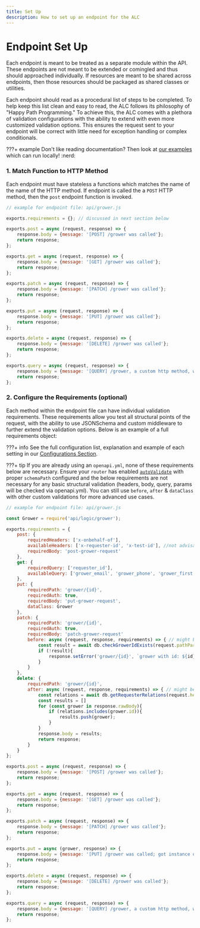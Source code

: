 ```yaml
---
title: Set Up
description: How to set up an endpoint for the ALC
---
```


# Endpoint Set Up

Each endpoint is meant to be treated as a separate module within the API. These endpoints are not meant to be extended or comingled and thus should approached individually. If resources are meant to be shared across endpoints, then those resources should be packaged as shared classes or utilities.

Each endpoint should read as a procedural list of steps to be completed. To help keep this list clean and easy to read, the ALC follows its philosophy of "Happy Path Programming." To achieve this, the ALC comes with a plethora of validation configurations with the ability to extend with even more customized validation options. This ensures the request sent to your endpoint will be correct with little need for exception handling or complex conditionals.

???+ example
    Don't like reading documentation? Then look at [our examples](https://github.com/syngenta-digital/docs-markdown-alc/tree/main/examples/node/apigateway) which can run locally! :nerd:

### 1. Match Function to HTTP Method

Each endpoint must have stateless a functions which matches the name of the name of the HTTP method. If endpoint is called the a `POST` HTTP method, then the `post` endpoint function is invoked.

```js
// example for endpoint file: api/grower.js

exports.requirements = {}; // discussed in next section below

exports.post = async (request, response) => {
    response.body = {message: '[POST] /grower was called'};
    return response;
};

exports.get = async (request, response) => {
    response.body = {message: '[GET] /grower was called'};
    return response;
};

exports.patch = async (request, response) => {
    response.body = {message: '[PATCH] /grower was called'};
    return response;
};

exports.put = async (request, response) => {
    response.body = {message: '[PUT] /grower was called'};
    return response;
};

exports.delete = async (request, response) => {
    response.body = {message: '[DELETE] /grower was called'};
    return response;
};

exports.query = async (request, response) => {
    response.body = {message: '[QUERY] /grower, a custom http method, was called'};
    return response;
};
```

### 2. Configure the Requirements (optional)

Each method within the endpoint file can have individual validation requirements. These requirements allow you test all structural points of the request, with the ability to use JSONSchema and custom middleware to further extend the validation options. Below is an example of a full requirements object:

???+ info
    See the full configuration list, explanation and example of each setting in our [Configurations Section]({{web.url}}/node/apigateway/endpoint/configurations/).

???+ tip
    If you are already using an `openapi.yml`, none of these requirements below are necessary. Ensure your `router` has enabled [`autoValidate`]({{web.url}}/node/apigateway/router/configurations/#example-router-config-with-directory-routing) with proper `schemaPath` configured and the below requirements are not necessary for any basic structural validation (headers, body, query, params will be checked via openapi.yml). You can still use `before`, `after` & `dataClass` with other custom validations for more advanced use cases.

```js
// example for endpoint file: api/grower.js

const Grower = require('api/logic/grower');

exports.requirements = {
    post: {
        requiredHeaders: ['x-onbehalf-of'],
        availableHeaders: ['x-requester-id', 'x-test-id'], //not advisable to use; too strict
        requiredBody: 'post-grower-request'
    },
    get: {
        requiredQuery: ['requester_id'],
        availableQuery: ['grower_email', 'grower_phone', 'grower_first', 'grower_last'],
    },
    put: {
        requiredPath: 'grower/{id}',
        requiredAuth: true,
        requiredBody: 'put-grower-request',
        dataClass: Grower
    },
    patch: {
        requiredPath: 'grower/{id}',
        requiredAuth: true,
        requiredBody: 'patch-grower-request'
        before: async (request, response, requirements) => { // might be cleaner to put this in a separate file and call in context.
            const result = await db.checkGrowerIdExists(request.pathParams.id);
            if (!result){
                response.setError('grower/{id}', `grower with id: ${id} does not exist.`);
            }
        }
    },
    delete: {
        requiredPath: 'grower/{id}',
        after: async (request, response, requirements) => { // might be cleaner to put this in a separate file and call in context.
            const relations = await db.getRequesterRelations(request.headers['x-requester-id']);
            const results = []
            for (const grower in response.rawBody){
                if (relations.includes(grower.id)){
                    results.push(grower);
                }
            }
            response.body = results;
            return response;
        }
    }
};

exports.post = async (request, response) => {
    response.body = {message: '[POST] /grower was called'};
    return response;
};

exports.get = async (request, response) => {
    response.body = {message: '[GET] /grower was called'};
    return response;
};

exports.patch = async (request, response) => {
    response.body = {message: '[PATCH] /grower was called'};
    return response;
};

exports.put = async (grower, response) => {
    response.body = {message: '[PUT] /grower was called; got instance of grower instead of request'};
    return response;
};

exports.delete = async (request, response) => {
    response.body = {message: '[DELETE] /grower was called'};
    return response;
};

exports.query = async (request, response) => {
    response.body = {message: '[QUERY] /grower, a custom http method, was called'};
    return response;
};
```
